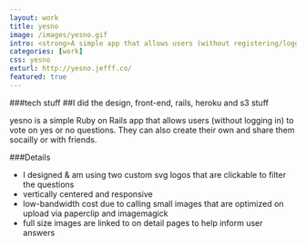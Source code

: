 ```yaml
---
layout: work
title: yesno
image: /images/yesno.gif
intro: <strong>A simple app that allows users (without registering/logging in) to vote on yes or no questions.</strong> A Ruby on Rails app, I designed and built the UI &amp; front-end, and did all of the Rails work.
categories: [work]
css: yesno
exturl: http://yesno.jefff.co/
featured: true
---
```


###tech stuff
##I did the design, front-end, rails, heroku and s3 stuff

yesno is a simple Ruby on Rails app that allows users (without logging in) to vote on yes or no questions. They can also create their own and share them socailly or with friends.

###Details

- I designed & am using two custom svg logos that are clickable to filter the questions
- vertically centered and responsive
- low-bandwidth cost due to calling small images that are optimized on upload via paperclip and imagemagick
- full size images are linked to on detail pages to help inform user answers